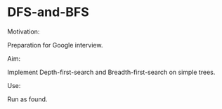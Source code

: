 # DFS-and-BFS

Motivation:

Preparation for Google interview.

Aim:

Implement Depth-first-search and Breadth-first-search on simple trees.

Use:

Run as found.
